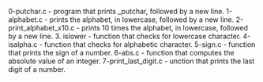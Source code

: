 0-putchar.c - program that prints _putchar, followed by a new line.
1-alphabet.c - prints the alphabet, in lowercase, followed by a new line.
2-print_alphabet_x10.c - prints 10 times the alphabet, in lowercase, followed by a new line.
3. islower - function that checks for lowercase character.
4-isalpha.c - function that checks for alphabetic character.
5-sign.c -  function that prints the sign of a number.
6-abs.c - function that computes the absolute value of an integer.
7-print_last_digit.c - unction that prints the last digit of a number.
